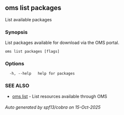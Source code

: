 ## oms list packages

List available packages

### Synopsis

List packages available for download via the OMS portal.

```
oms list packages [flags]
```

### Options

```
  -h, --help   help for packages
```

### SEE ALSO

* [oms list](oms_list.md)	 - List resources available through OMS

###### Auto generated by spf13/cobra on 15-Oct-2025
